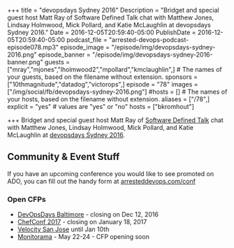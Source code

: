 +++
title = "devopsdays Sydney 2016"
Description = "Bridget and special guest host Matt Ray of Software Defined Talk chat with Matthew Jones, Lindsay Holmwood, Mick Pollard, and Katie McLaughlin at devopsdays Sydney 2016."
Date = 2016-12-05T20:59:40-05:00
PublishDate = 2016-12-05T20:59:40-05:00
podcast_file = "arrested-devops-podcast-episode078.mp3"
episode_image = "/episode/img/devopsdays-sydney-2016.png"
episode_banner = "/episode/img/devopsdays-sydney-2016-banner.png"
guests = ["mray","mjones","lholmwood2","mpollard","kmclaughlin",] # The names of your guests, based on the filename without extension.
sponsors = ["10thmagnitude","datadog","victorops",]
episode = "78"
images = ["/img/social/fb/devopsdays-sydney-2016.png"]
#hosts = [] # The names of your hosts, based on the filename without extension.
aliases = ["/78",]
explicit = "yes" # values are "yes" or "no"
hosts = ["bkromhout"]

+++
Bridget and special guest host Matt Ray of [Software Defined Talk](http://www.softwaredefinedtalk.com/) chat with Matthew Jones, Lindsay Holmwood, Mick Pollard, and Katie McLaughlin at [devopsdays Sydney 2016](https://www.devopsdays.org/events/2016-sydney/welcome/).

## Community & Event Stuff

If you have an upcoming conference you would like to see promoted on ADO, you can fill out the handy form at [arresteddevops.com/conf](https://arresteddevops.com/conf)

### Open CFPs

* [DevOpsDays Baltimore](https://devopsdaysbaltimore2017.busyconf.com/proposals/new) - closing on Dec 12, 2016
* [ChefConf 2017](https://chefconf.chef.io) - closing on January 18, 2017
* [Velocity San Jose](http://conferences.oreilly.com/velocity/vl-ca) until Jan 10th
* [Monitorama](http://monitorama.com/#cfp) - May 22-24 - CFP opening soon
